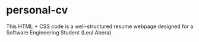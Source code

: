 # personal-cv
This HTML + CSS code is a well-structured resume webpage designed for a Software Engineering Student (Leul Abera).
